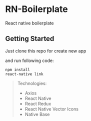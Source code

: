 # RN-Boilerplate
 React native boilerplate
 
## Getting Started

Just clone this repo for create new app

and run following code:

 ```
 npm install
 react-native link
 ```
 
 
 > Technologies:
 > - Axios
 > - React Native
 > - React Redux
 > - React Native Vector Icons
 > - Native Base
 
